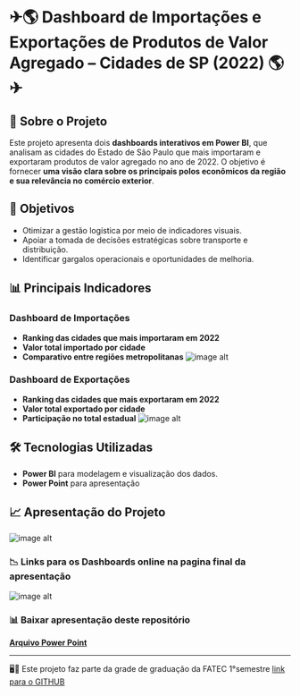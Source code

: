 # ✈🌎 Dashboard de Importações e Exportações de Produtos de Valor Agregado – Cidades de SP (2022) 🌎✈

## 📌 Sobre o Projeto   

Este projeto apresenta dois **dashboards interativos em Power BI**, que analisam as cidades do Estado de São Paulo que mais importaram e exportaram produtos de valor agregado no ano de 2022.
O objetivo é fornecer **uma visão clara sobre os principais polos econômicos da região e sua relevância no comércio exterior**.

## 🎯 Objetivos  
- Otimizar a gestão logística por meio de indicadores visuais.  
- Apoiar a tomada de decisões estratégicas sobre transporte e distribuição.  
- Identificar gargalos operacionais e oportunidades de melhoria.  

## 📊 Principais Indicadores  

### Dashboard de Importações
- **Ranking das cidades que mais importaram em 2022**
- **Valor total importado por cidade**
- **Comparativo entre regiões metropolitanas**
 ![image alt](https://github.com/Leonardowso/Dash-EXP-IMP-SP-2022/blob/51e92db79ded65068acd2704252bf1f18e96ca40/DASH%20TOP%20IMP%20NACIONAL%202022.jpg)

### Dashboard de Exportações
- **Ranking das cidades que mais exportaram em 2022**
- **Valor total exportado por cidade**
- **Participação no total estadual**
 ![image alt](https://github.com/Leonardowso/Dash-EXP-IMP-SP-2022/blob/51e92db79ded65068acd2704252bf1f18e96ca40/DASH%20TOP%20EXP%20SP.jpg)


## 🛠️ Tecnologias Utilizadas  

- **Power BI** para modelagem e visualização dos dados.    
- **Power Point** para apresentação
  
## 📈 Apresentação do Projeto 

![image alt](https://github.com/Leonardowso/Dash-EXP-IMP-SP-2022/blob/51e92db79ded65068acd2704252bf1f18e96ca40/APRESENTA%C3%87%C3%83O%20DASH%202022.jpg)

### 📉 Links para os Dashboards online na pagina final da apresentação
![image alt](https://github.com/Leonardowso/Dash-EXP-IMP-SP-2022/blob/51e92db79ded65068acd2704252bf1f18e96ca40/links%20dash%202022.jpg)

### 📊 Baixar apresentação deste repositório
 **[Arquivo Power Point](https://github.com/Leonardowso/Dash-EXP-IMP-SP-2022/blob/51e92db79ded65068acd2704252bf1f18e96ca40/Apresenta%C3%A7%C3%A3o%20ALTERA%C3%87%C3%95ES%20LEO%20LINK%20DASHBOARD%20NO%20FINAL.pptx)** 


---
🖥🎲 Este projeto faz parte da grade de graduação da FATEC 1°semestre
[link para o GITHUB](https://github.com/WorkLog1M/Mapeamento.git) 
